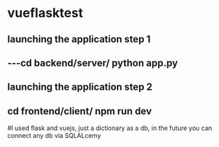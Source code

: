# vueflasktest
## launching the application step 1
---cd backend/server/ python app.py
---
## launching the application step 2
cd frontend/client/ npm run dev
---
#I used flask and vuejs, just a dictionary as a db, in the future you can connect any db via SQLALcemy
